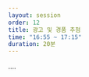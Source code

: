 ```yaml
---
layout: session
order: 12
title: 광고 및 경품 추첨
time: "16:55 ~ 17:15"
duration: 20분
---
```

....
